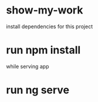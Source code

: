 # show-my-work

install dependencies for this project 
# run npm install 

while serving app 
# run ng serve 